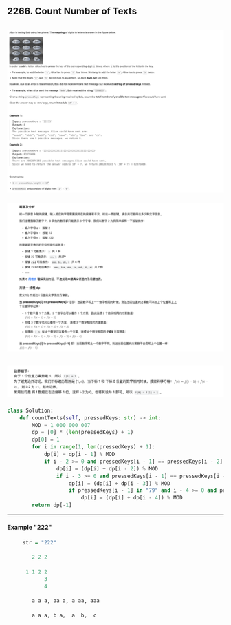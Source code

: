 ## 2266. Count Number of Texts
![](img/2025-05-21-02-15-09.png)
---
![](img/2025-05-21-02-15-59.png)

![](img/2025-05-21-03-33-25.png)
---

```py
class Solution:
    def countTexts(self, pressedKeys: str) -> int:
        MOD = 1_000_000_007
        dp = [0] * (len(pressedKeys) + 1)
        dp[0] = 1
        for i in range(1, len(pressedKeys) + 1):
            dp[i] = dp[i - 1] % MOD
            if i - 2 >= 0 and pressedKeys[i - 1] == pressedKeys[i - 2]:
                dp[i] = (dp[i] + dp[i - 2]) % MOD
                if i - 3 >= 0 and pressedKeys[i - 1] == pressedKeys[i - 3]:
                    dp[i] = (dp[i] + dp[i - 3]) % MOD
                    if pressedKeys[i - 1] in "79" and i - 4 >= 0 and pressedKeys[i - 1] == pressedKeys[i - 4]:
                        dp[i] = (dp[i] + dp[i - 4]) % MOD
        return dp[-1]
```
---

#### Example "222"

```ruby
     str = "222"

        2 2 2

      1 1 2 2 
            3
            4
            
        a a a, aa a, a aa, aaa            

        a a a, b a,  a  b,  c
```